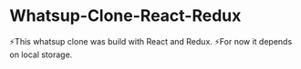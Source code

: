 # Whatsup-Clone-React-Redux
⚡This whatsup clone was build with React and Redux.
⚡For now it depends on local storage.
